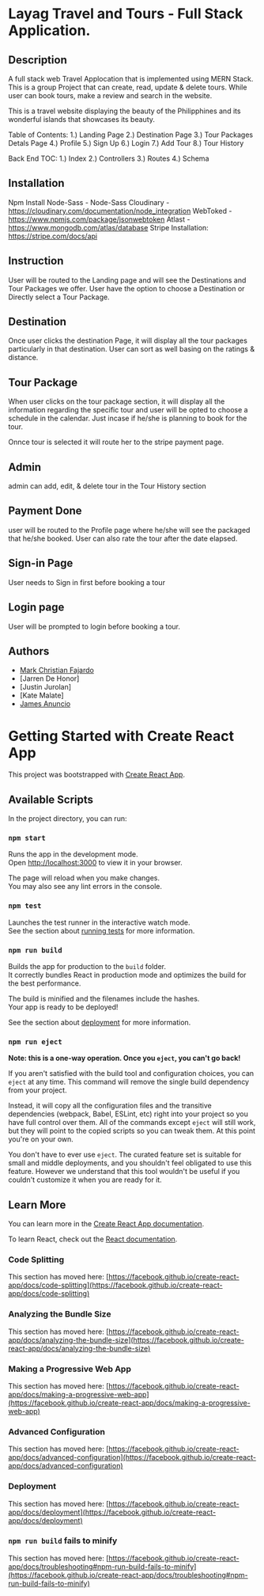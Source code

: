 # Layag Travel and Tours - Full Stack Application.

## Description

A full stack web Travel Applocation that is implemented using MERN Stack. This is a group Project that can create, read, update & delete tours. While user can book tours, make a review and search in the website.

This is a travel website displaying the beauty of the Philipphines and its wonderful islands that showcases its beauty.

Table of Contents:
1.) Landing Page
2.) Destination Page
3.) Tour Packages Detals Page
4.) Profile
5.) Sign Up
6.) Login
7.) Add Tour
8.) Tour History

Back End TOC:
1.) Index
2.) Controllers
3.) Routes
4.) Schema

## Installation

Npm Install
Node-Sass - Node-Sass
Cloudinary - https://cloudinary.com/documentation/node_integration
WebToked - https://www.npmjs.com/package/jsonwebtoken
Atlast - https://www.mongodb.com/atlas/database
Stripe Installation: https://stripe.com/docs/api

## Instruction

User will be routed to the Landing page and will see the Destinations and Tour Packages we offer. User have the option to choose a Destination or Directly select a Tour Package.

## Destination

Once user clicks the destination Page, it will display all the tour packages particularly in that destination. User can sort as well basing on the ratings & distance.

## Tour Package

When user clicks on the tour package section, it will display all the information regarding the specific tour and user will be opted to choose a schedule in the calendar. Just incase if he/she is planning to book for the tour.

Onnce tour is selected it will route her to the stripe payment page.

## Admin

admin can add, edit, & delete tour in the Tour History section

## Payment Done

user will be routed to the Profile page where he/she will see the packaged that he/she booked. User can also rate the tour after the date elapsed.

## Sign-in Page

User needs to Sign in first before booking a tour

## Login page

User will be prompted to login before booking a tour.

## Authors

- [Mark Christian Fajardo](cfajardo25@gmail.com)
- [Jarren De Honor]
- [Justin Jurolan]
- [Kate Malate]
- [James Anuncio](anunciojames14@gmail.com)

# Getting Started with Create React App

This project was bootstrapped with [Create React App](https://github.com/facebook/create-react-app).

## Available Scripts

In the project directory, you can run:

### `npm start`

Runs the app in the development mode.\
Open [http://localhost:3000](http://localhost:3000) to view it in your browser.

The page will reload when you make changes.\
You may also see any lint errors in the console.

### `npm test`

Launches the test runner in the interactive watch mode.\
See the section about [running tests](https://facebook.github.io/create-react-app/docs/running-tests) for more information.

### `npm run build`

Builds the app for production to the `build` folder.\
It correctly bundles React in production mode and optimizes the build for the best performance.

The build is minified and the filenames include the hashes.\
Your app is ready to be deployed!

See the section about [deployment](https://facebook.github.io/create-react-app/docs/deployment) for more information.

### `npm run eject`

**Note: this is a one-way operation. Once you `eject`, you can't go back!**

If you aren't satisfied with the build tool and configuration choices, you can `eject` at any time. This command will remove the single build dependency from your project.

Instead, it will copy all the configuration files and the transitive dependencies (webpack, Babel, ESLint, etc) right into your project so you have full control over them. All of the commands except `eject` will still work, but they will point to the copied scripts so you can tweak them. At this point you're on your own.

You don't have to ever use `eject`. The curated feature set is suitable for small and middle deployments, and you shouldn't feel obligated to use this feature. However we understand that this tool wouldn't be useful if you couldn't customize it when you are ready for it.

## Learn More

You can learn more in the [Create React App documentation](https://facebook.github.io/create-react-app/docs/getting-started).

To learn React, check out the [React documentation](https://reactjs.org/).

### Code Splitting

This section has moved here: [https://facebook.github.io/create-react-app/docs/code-splitting](https://facebook.github.io/create-react-app/docs/code-splitting)

### Analyzing the Bundle Size

This section has moved here: [https://facebook.github.io/create-react-app/docs/analyzing-the-bundle-size](https://facebook.github.io/create-react-app/docs/analyzing-the-bundle-size)

### Making a Progressive Web App

This section has moved here: [https://facebook.github.io/create-react-app/docs/making-a-progressive-web-app](https://facebook.github.io/create-react-app/docs/making-a-progressive-web-app)

### Advanced Configuration

This section has moved here: [https://facebook.github.io/create-react-app/docs/advanced-configuration](https://facebook.github.io/create-react-app/docs/advanced-configuration)

### Deployment

This section has moved here: [https://facebook.github.io/create-react-app/docs/deployment](https://facebook.github.io/create-react-app/docs/deployment)

### `npm run build` fails to minify

This section has moved here: [https://facebook.github.io/create-react-app/docs/troubleshooting#npm-run-build-fails-to-minify](https://facebook.github.io/create-react-app/docs/troubleshooting#npm-run-build-fails-to-minify)
